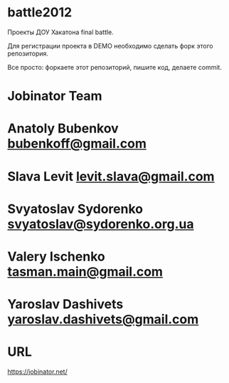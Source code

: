 battle2012
==========

Проекты ДОУ Хакатона final battle.

Для регистрации проекта в DEMO необходимо сделать форк этого репозитория.

Все просто: форкаете этот репозиторий, пишите код, делаете commit. 

Jobinator Team
==============

# Anatoly Bubenkov <bubenkoff@gmail.com>
# Slava Levit <levit.slava@gmail.com>
# Svyatoslav Sydorenko <svyatoslav@sydorenko.org.ua>
# Valery Ischenko <tasman.main@gmail.com>
# Yaroslav  Dashivets <yaroslav.dashivets@gmail.com>

URL
===

https://jobinator.net/
